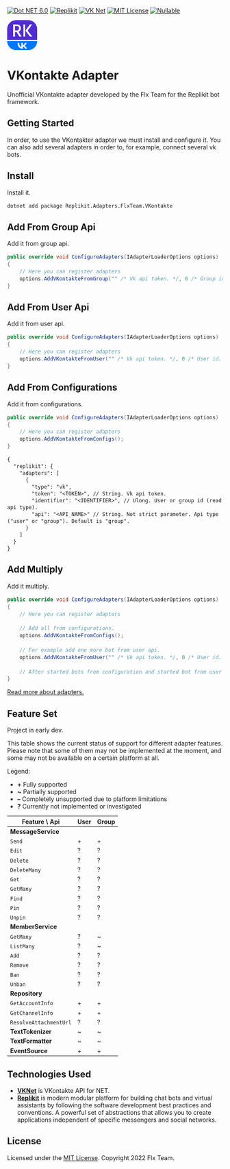 [![Dot NET 6.0](https://img.shields.io/static/v1?label=DOTNET&message=6.0&color=%23512bd4&style=for-the-badge)](https://dotnet.microsoft.com)
[![Replikit](https://img.shields.io/static/v1?label=Replikit&message=0.3.2&color=%23512bd4&style=for-the-badge)](https://github.com/Replikit/Replikit.git)
[![VK Net](https://img.shields.io/static/v1?label=VKNet&message=1.68.0&color=%23512bd4&style=for-the-badge)](https://github.com/vknet/vk.git)
[![MIT License](https://img.shields.io/static/v1?label=&message=MIT&color=%23512bd4&style=for-the-badge)](License.md)
[![Nullable](https://img.shields.io/static/v1?label=&message=Nullable&color=%23512bd4&style=for-the-badge)](https://www.dotnetcurry.com/csharp/nullable-reference-types-csharp)

<a href="https://www.nuget.org/packages/Replikit.Adapters.FlxTeam.VKontakte">
  <img src="Assets/PackageIcon128.png" alt="NuGet" width="70" />
</a>
  
# VKontakte Adapter

Unofficial VKontakte adapter developed by the Flx Team for the Replikit bot framework.

## Getting Started

In order, to use the VKontakter adapter we must install and configure it.
You can also add several adapters in order to, for example, connect several vk bots.

## Install

Install it.

```bash
dotnet add package Replikit.Adapters.FlxTeam.VKontakte
```

## Add From Group Api

Add it from group api.

```csharp
public override void ConfigureAdapters(IAdapterLoaderOptions options)
{
    // Here you can register adapters
    options.AddVKontakteFromGroup("" /* Vk api token. */, 0 /* Group id. */);
}
```

## Add From User Api

Add it from user api.

```csharp
public override void ConfigureAdapters(IAdapterLoaderOptions options)
{
    // Here you can register adapters
    options.AddVKontakteFromUser("" /* Vk api token. */, 0 /* User id. */);
}
```

## Add From Configurations

Add it from configurations.

```csharp
public override void ConfigureAdapters(IAdapterLoaderOptions options)
{
    // Here you can register adapters
    options.AddVKontakteFromConfigs();
}
```

```jsonc
{
  "replikit": {
    "adapters": [
      {
        "type": "vk",
        "token": "<TOKEN>", // String. Vk api token.
        "identifier": "<IDENTIFIER>", // Ulong. User or group id (read api type).
        "api": "<API_NAME>" // String. Not strict parameter. Api type ("user" or "group"). Default is "group".
      }
    ]
  }
}
```

## Add Multiply

Add it multiply.

```csharp
public override void ConfigureAdapters(IAdapterLoaderOptions options)
{
    // Here you can register adapters
    
    // Add all from configurations.
    options.AddVKontakteFromConfigs();
    
    // For example add one more bot from user api.
    options.AddVKontakteFromUser("" /* Vk api token. */, 0 /* User id. */);
    
    // After started bots from configuration and started bot from user api.
}
```

[Read more about adapters.](https://github.com/Replikit/Replikit/blob/master/docs/getting-started.md)

## Feature Set

Project in early dev.

This table shows the current status of support for different adapter features.
Please note that some of them may not be implemented at the moment, and some may not
be available on a certain platform at all.

Legend:

- **\+** Fully supported
- **~** Partially supported
- **–** Completely unsupported due to platform limitations
- **?** Currently not implemented or investigated

| Feature \ Api          | User | Group |
|------------------------|------|-------|
| **MessageService**     |      |       |
| `Send`                 | +    | +     |
| `Edit`                 | ?    | ?     |
| `Delete`               | ?    | ?     |
| `DeleteMany`           | ?    | ?     |
| `Get`                  | ?    | ?     |
| `GetMany`              | ?    | ?     |
| `Find`                 | ?    | ?     |
| `Pin`                  | ?    | ?     |
| `Unpin`                | ?    | ?     |
| **MemberService**      |      |       |
| `GetMany`              | ?    | ~     |
| `ListMany`             | ?    | ~     |
| `Add`                  | ?    | ?     |
| `Remove`               | ?    | ?     |
| `Ban`                  | ?    | ?     |
| `Unban`                | ?    | ?     |
| **Repository**         |      |       |
| `GetAccountInfo`       | +    | +     |
| `GetChannelInfo`       | +    | +     |
| `ResolveAttachmentUrl` | ?    | ?     |
| **TextTokenizer**      | ~    | ~     |
| **TextFormatter**      | ~    | ~     |
| **EventSource**        | +    | +     |

## Technologies Used

- **[VKNet](https://github.com/vknet/vk.git)** is VKontakte API for NET.
- **[Replikit](https://github.com/Replikit/Replikit.git)** is modern modular platform for building chat bots and virtual assistants
by following the software development best practices and conventions.
A powerful set of abstractions that allows you to create applications 
independent of specific messengers and social networks.

## License

Licensed under the [MIT License](License.md). Copyright 2022 Flx Team.

